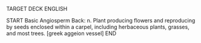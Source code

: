 TARGET DECK
ENGLISH

START
Basic
Angiosperm
Back: n. Plant producing flowers and reproducing by seeds enclosed within a carpel, including herbaceous plants, grasses, and most trees. [greek aggeion vessel]
END

